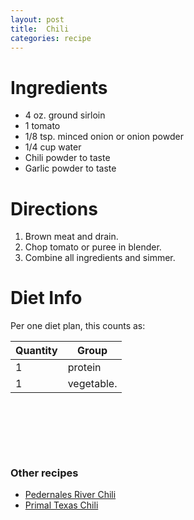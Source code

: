 ```yaml
---
layout: post
title:  Chili
categories: recipe
---
```


# Ingredients

* 4 oz. ground sirloin
* 1 tomato
* 1/8 tsp. minced onion or onion powder
* 1/4 cup water
* Chili powder to taste
* Garlic powder to taste

# Directions

1. Brown meat and drain.
2. Chop tomato or puree in blender.
3. Combine all ingredients and simmer.

# Diet Info

Per one diet plan, this counts as:

Quantity | Group
-------- | ---------
 1       | protein 
 1       | vegetable.

&nbsp;

&nbsp;

&nbsp;

### Other recipes

* [Pedernales River Chili](http://en.wikibooks.org/wiki/Cookbook:Pedernales_River_Chili)
* [Primal Texas Chili](http://www.marksdailyapple.com/primal-texas-chili/)

